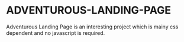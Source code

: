 # ADVENTUROUS-LANDING-PAGE
Adventurous Landing Page is an interesting project which is mainy css dependent and no javascript is required.
